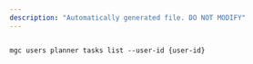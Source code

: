 ```yaml
---
description: "Automatically generated file. DO NOT MODIFY"
---
```


```cli

mgc users planner tasks list --user-id {user-id}

```